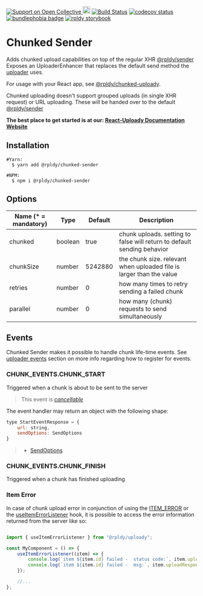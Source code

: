 <a href="https://opencollective.com/react-uploady">
    <img src="https://img.shields.io/opencollective/all/react-uploady?style=flat&logo=opencollective&label=Support%20us!&color=blue" alt="Support on Open Collective"/>
</a>
<a href="https://badge.fury.io/js/%40rpldy%2Fchunked-sender">
    <img src="https://badge.fury.io/js/%40rpldy%2Fchunked-sender.svg" alt="npm version" height="20"></a>
<a href="https://github.com/rpldy/react-uploady/actions/workflows/pr.yml">
        <img src="https://github.com/rpldy/react-uploady/actions/workflows/pr.yml/badge.svg" alt="Build Status"/></a>  
<a href="https://codecov.io/gh/rpldy/react-uploady">
    <img src="https://codecov.io/gh/rpldy/react-uploady/branch/master/graph/badge.svg" alt="codecov status"/></a> 
<a href="https://bundlephobia.com/result?p=@rpldy/chunked-sender">
    <img src="https://badgen.net/bundlephobia/minzip/@rpldy/chunked-sender" alt="bundlephobia badge"/></a>
<a href="https://react-uploady-storybook.netlify.app/?path=/docs/core-chunked-sender--docs">
   <img src="https://cdn.jsdelivr.net/gh/storybookjs/brand@master/badge/badge-storybook.svg" alt="rpldy storybook"/></a> 

# Chunked Sender

Adds chunked upload capabilities on top of the regular XHR [@rpldy/sender](https://react-uploady.org/docs/packages/rpldy-sender/)
Exposes an UploaderEnhancer that replaces the default send method the [uploader](https://react-uploady.org/docs/packages/rpldy-uploader/) uses.

For usage with your React app, see [@rpldy/chunked-uploady](https://react-uploady.org/docs/packages/rpldy-chunked-uploady/).

Chunked uploading doesn't support grouped uploads (in single XHR request) or URL uploading. 
These will be handed over to the default [@rpldy/sender](https://react-uploady.org/docs/packages/rpldy-sender/)

**The best place to get started is at our: [React-Uploady Documentation Website](https://react-uploady.org)**

## Installation

```shell
#Yarn:
  $ yarn add @rpldy/chunked-sender

#NPM:
  $ npm i @rpldy/chunked-sender
``` 

## Options

| Name (* = mandatory) | Type    | Default | Description                                                             |
|----------------------|---------|---------|-------------------------------------------------------------------------|
| chunked              | boolean | true    | chunk uploads. setting to false will return to default sending behavior |
| chunkSize            | number  | 5242880 | the chunk size. relevant when uploaded file is larger than the value    |
| retries              | number  | 0       | how many times to retry sending a failed chunk                          |
| parallel             | number  | 0       | how many (chunk) requests to send simultaneously                        |

## Events

Chunked Sender makes it possible to handle chunk life-time events.
See [uploader events](https://react-uploady.org/docs/api/events/) section on more info regarding how to register for events.

### CHUNK_EVENTS.CHUNK_START

Triggered when a chunk is about to be sent to the server

> This event is _[cancellable](https://react-uploady.org/docs/api/events/#cancellable-events)_

The event handler may return an object with the following shape: 

```javascript
type StartEventResponse = {
	url: string,
    sendOptions: SendOptions
}
``` 

> * [SendOptions](https://react-uploady.org/docs/api/types/#sendoptions)

### CHUNK_EVENTS.CHUNK_FINISH

Triggered when a chunk has finished uploading

### Item Error

In case of chunk upload error in conjunction of using the [ITEM_ERROR](https://react-uploady.org/docs/api/events/#itemError) or the
[useItemErrorListener](https://react-uploady.org/docs/api/hooks/useItemErrorListener/) hook, it is possible to access the error information returned from the server like so:

```jsx

import { useItemErrorListener } from "@rpldy/uploady";

const MyComponent = () => {
    useItemErrorListener((item) => {
        console.log(`item ${item.id} failed -  status code:`, item.uploadResponse.chunkUploadResponse.status); //the status code returned by the server on the failed chunk
        console.log(`item ${item.id} failed -  msg:`, item.uploadResponse.chunkUploadResponse.response); //the response data (if) sent by the server on the failed chunk
    });

    //...
};
```

